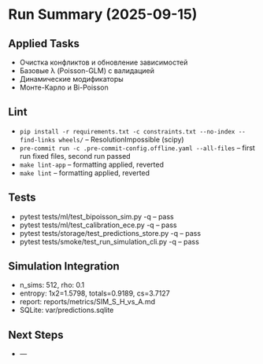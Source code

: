 # Run Summary (2025-09-15)

## Applied Tasks
- Очистка конфликтов и обновление зависимостей
- Базовые λ (Poisson-GLM) с валидацией
- Динамические модификаторы
- Монте-Карло и Bi-Poisson

## Lint
- `pip install -r requirements.txt -c constraints.txt --no-index --find-links wheels/` – ResolutionImpossible (scipy)
- `pre-commit run -c .pre-commit-config.offline.yaml --all-files` – first run fixed files, second run passed
- `make lint-app` – formatting applied, reverted
- `make lint` – formatting applied, reverted

## Tests
- pytest tests/ml/test_bipoisson_sim.py -q – pass
- pytest tests/ml/test_calibration_ece.py -q – pass
- pytest tests/storage/test_predictions_store.py -q – pass
- pytest tests/smoke/test_run_simulation_cli.py -q – pass

## Simulation Integration
- n_sims: 512, rho: 0.1
- entropy: 1x2=1.5798, totals=0.9189, cs=3.7127
- report: reports/metrics/SIM_S_H_vs_A.md
- SQLite: var/predictions.sqlite

## Next Steps
- —
